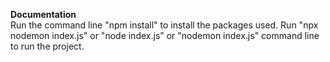 **Documentation** <br />
Run the command line "npm install" to install the packages used.
Run "npx nodemon index.js" or "node index.js" or "nodemon index.js" command line to run the project.